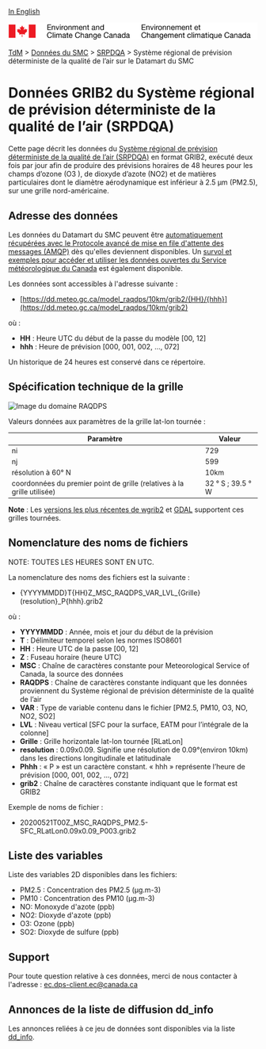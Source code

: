 [In English](readme_raqdps-datamart_en.md)

![ECCC logo](../../img_eccc-logo.png)

[TdM](../../readme_fr.md) > [Données du SMC](../readme_fr.md) > [SRPDQA](readme_raqdps_fr.md) > Système régional de prévision déterministe de la qualité de l’air sur le Datamart du SMC

# Données GRIB2 du Système régional de prévision déterministe de la qualité de l’air (SRPDQA)

Cette page décrit les données du [Système régional de prévision déterministe de la qualité de l’air (SRPDQA)](readme_raqdps_fr.md) en format GRIB2, exécuté deux fois par jour afin de produire des prévisions horaires de 48 heures pour les champs d’ozone (O3 ), de dioxyde d’azote (NO2) et de matières particulaires dont le diamètre aérodynamique est inférieur à 2.5 μm (PM2.5), sur une grille nord-américaine. 

## Adresse des données 

Les données du Datamart du SMC peuvent être [automatiquement récupérées avec le Protocole avancé de mise en file d'attente des messages (AMQP)](../../msc-datamart/amqp_fr.md) dès qu'elles deviennent disponibles. Un [survol et exemples pour accéder et utiliser les données ouvertes du Service météorologique du Canada](../../usage/readme_fr.md) est également disponible.

Les données sont accessibles à l'adresse suivante :

* [https://dd.meteo.gc.ca/model_raqdps/10km/grib2/{HH}/{hhh}](https://dd.meteo.gc.ca/model_raqdps/10km/grib2)         

où :

* __HH__ : Heure UTC du début de la passe du modèle [00, 12]
* __hhh__ : Heure de prévision [000, 001, 002, ..., 072] 

Un historique de 24 heures est conservé dans ce répertoire.

## Spécification technique de la grille  

![Image du domaine RAQDPS](https://collaboration.cmc.ec.gc.ca/cmc/cmos/public_doc/msc-data/nwp_raqdps/grille_raqdps-fw.png)

Valeurs données aux paramètres de la grille lat-lon tournée :

| Paramètre | Valeur |
| ------ | ------ |
| ni | 729 |
| nj | 599 | 
| résolution à 60° N | 10km |
| coordonnées du premier point de grille (relatives à la grille utilisée) | 32 ° S ; 39.5 ° W | 

__Note__ : Les [versions les plus récentes de wgrib2](https://www.cpc.ncep.noaa.gov/products/wesley/wgrib2/update_2.0.8.html) et [GDAL](https://gdal.org/) supportent ces grilles tournées. 

## Nomenclature des noms de fichiers 

NOTE: TOUTES LES HEURES SONT EN UTC.

La nomenclature des noms des fichiers est la suivante :

* {YYYYMMDD}T{HH}Z_MSC_RAQDPS_VAR_LVL_{Grille}(resolution}_P{hhh}.grib2

où :

* __YYYYMMDD__ : Année, mois et jour du début de la prévision
* __T__ : Délimiteur temporel selon les normes ISO8601
* __HH__ : Heure UTC de la passe [00, 12]
* __Z__ : Fuseau horaire (heure UTC)
* __MSC__ : Chaîne de caractères constante pour Meteorological Service of Canada, la source des données 
* __RAQDPS__ : Chaîne de caractères constante indiquant que les données proviennent du Système régional de prévision déterministe de la qualité de l’air
* __VAR__ : Type de variable contenu dans le fichier [PM2.5, PM10, O3, NO, NO2, SO2]
* __LVL__ : Niveau vertical [SFC pour la surface, EATM pour l’intégrale de la colonne]
* __Grille__ : Grille horizontale lat-lon tournée [RLatLon] 
* __resolution__ : 0.09x0.09. Signifie une résolution de 0.09°(environ 10km) dans les directions longitudinale et latitudinale
* __Phhh__ : « P » est un caractère constant. « hhh » représente l’heure de prévision [000, 001, 002, ..., 072]
* __grib2__ : Chaîne de caractères constante indiquant que le format est GRIB2

Exemple de noms de fichier :

* 20200521T00Z_MSC_RAQDPS_PM2.5-SFC_RLatLon0.09x0.09_P003.grib2

## Liste des variables

Liste des variables 2D disponibles dans les fichiers:

* PM2.5 : Concentration des PM2.5 (&mu;g.m-3)
* PM10 : Concentration des PM10 (&mu;g.m-3)
* NO: Monoxyde d'azote (ppb)
* NO2: Dioxyde d'azote (ppb)
* O3: Ozone (ppb)
* SO2: Dioxyde de sulfure (ppb)

## Support

Pour toute question relative à ces données, merci de nous contacter à l'adresse : [ec.dps-client.ec@canada.ca](mailto:ec.dps-client.ec@canada.ca)

## Annonces de la liste de diffusion dd_info 

Les annonces reliées à ce jeu de données sont disponibles via la liste [dd_info](https://lists.ec.gc.ca/cgi-bin/mailman/listinfo/dd_info).


